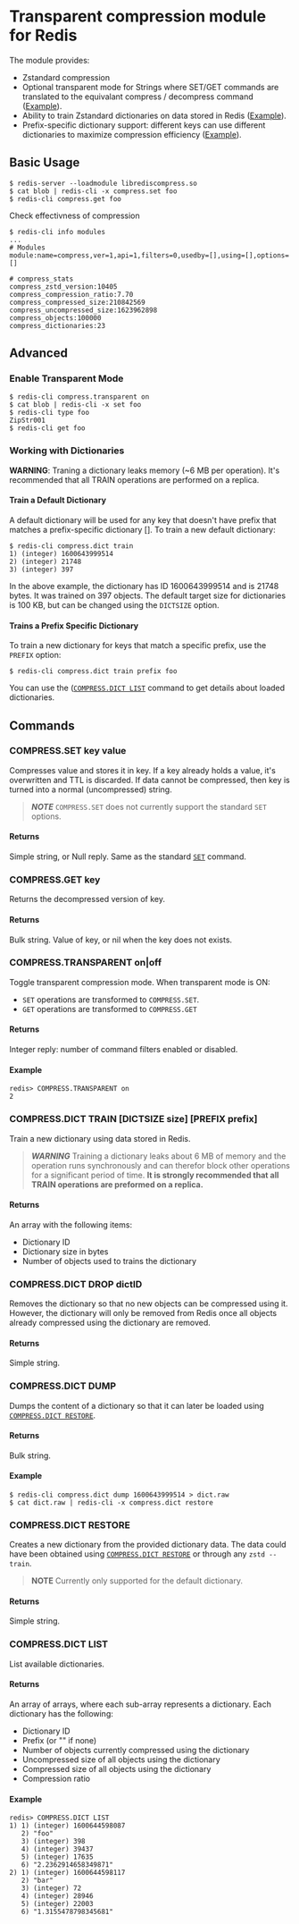 # Transparent compression module for Redis

The module provides:

- Zstandard compression
- Optional transparent mode for Strings where SET/GET commands are translated
  to the equivalant compress / decompress command
  ([Example](#enable-transparent-mode)).
- Ability to train Zstandard dictionaries on data stored in Redis
  ([Example](#train-a-default-dictionary)).
- Prefix-specific dictionary support: different keys can use different
  dictionaries to maximize compression efficiency
  ([Example](#train-a-prefix-specific-dictionary)).

## Basic Usage

```
$ redis-server --loadmodule librediscompress.so
$ cat blob | redis-cli -x compress.set foo
$ redis-cli compress.get foo
```

Check effectivness of compression

```
$ redis-cli info modules
...
# Modules
module:name=compress,ver=1,api=1,filters=0,usedby=[],using=[],options=[]

# compress_stats
compress_zstd_version:10405
compress_compression_ratio:7.70
compress_compressed_size:210842569
compress_uncompressed_size:1623962898
compress_objects:100000
compress_dictionaries:23
```

## Advanced

### Enable Transparent Mode

```
$ redis-cli compress.transparent on
$ cat blob | redis-cli -x set foo
$ redis-cli type foo
ZipStr001
$ redis-cli get foo
```

### Working with Dictionaries

**WARNING**: Traning a dictionary leaks memory (~6 MB per operation). It's
recommended that all TRAIN operations are performed on a replica.

#### Train a Default Dictionary

A default dictionary will be used for any key that doesn't have prefix that
matches a prefix-specific dictionary []. To train a new default dictionary:
```
$ redis-cli compress.dict train
1) (integer) 1600643999514
2) (integer) 21748
3) (integer) 397
```

In the above example, the dictionary has ID 1600643999514 and is 21748 bytes.
It was trained on 397 objects. The default target size for dictionaries is
100 KB, but can be changed using the `DICTSIZE` option.


#### Trains a Prefix Specific Dictionary

To train a new dictionary for keys that match a specific prefix, use the
`PREFIX` option:
```
$ redis-cli compress.dict train prefix foo
```

You can use the ([`COMPRESS.DICT LIST`](#compress.dict-list) command to get
details about loaded dictionaries.

## Commands
### COMPRESS.SET key value
Compresses value and stores it in key. If a key already holds a value, it's
overwritten and TTL is discarded. If data cannot be compressed, then key is
turned into a normal (uncompressed) string.

> **_NOTE_** `COMPRESS.SET` does not currently support the standard `SET`
options.

#### Returns
Simple string, or Null reply. Same as the standard
[`SET`](https://redis.io/commands/set) command.

### COMPRESS.GET key
Returns the decompressed version of key.

#### Returns
Bulk string. Value of key, or nil when the key does not exists.

### COMPRESS.TRANSPARENT on|off
Toggle transparent compression mode. When transparent mode is ON:
 - `SET` operations are transformed to `COMPRESS.SET`.
 - `GET` operations are transformed to `COMPRESS.GET`

#### Returns
Integer reply: number of command filters enabled or disabled.

#### Example
```
redis> COMPRESS.TRANSPARENT on
2
```

### COMPRESS.DICT TRAIN [DICTSIZE size] [PREFIX prefix]
Train a new dictionary using data stored in Redis.

> **_WARNING_** Training a dictionary leaks about 6 MB of memory and the
operation runs synchronously and can therefor block other operations for
a significant period of time. **It is strongly recommended that all TRAIN
operations are preformed on a replica.**

#### Returns
An array with the following items:

 - Dictionary ID
 - Dictionary size in bytes
 - Number of objects used to trains the dictionary

### COMPRESS.DICT DROP dictID

Removes the dictionary so that no new objects can be compressed using it.
However, the dictionary will only be removed from Redis once all objects
already compressed using the dictionary are removed.

#### Returns
Simple string.

### COMPRESS.DICT DUMP
Dumps the content of a dictionary so that it can later be loaded using
[`COMPRESS.DICT RESTORE`](#compress.dict-restore).

#### Returns
Bulk string.

#### Example
```
$ redis-cli compress.dict dump 1600643999514 > dict.raw
$ cat dict.raw | redis-cli -x compress.dict restore
```

### COMPRESS.DICT RESTORE <dictBuffer>
Creates a new dictionary from the provided dictionary data. The data could have
been obtained using [`COMPRESS.DICT RESTORE`](#compress.dict-restore) or
through any `zstd --train`.

> **NOTE** Currently only supported for the default dictionary.

#### Returns
Simple string.

### COMPRESS.DICT LIST

List available dictionaries.

#### Returns
An array of arrays, where each sub-array represents a dictionary. Each
dictionary has the following:

 - Dictionary ID
 - Prefix (or "" if none)
 - Number of objects currently compressed using the dictionary
 - Uncompressed size of all objects using the dictionary
 - Compressed size of all objects using the dictionary
 - Compression ratio

#### Example
```
redis> COMPRESS.DICT LIST
1) 1) (integer) 1600644598087
   2) "foo"
   3) (integer) 398
   4) (integer) 39437
   5) (integer) 17635
   6) "2.2362914658349871"
2) 1) (integer) 1600644598117
   2) "bar"
   3) (integer) 72
   4) (integer) 28946
   5) (integer) 22003
   6) "1.3155478798345681"
```

